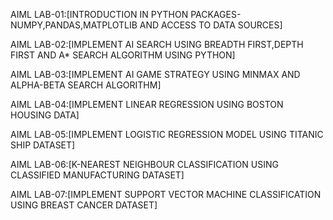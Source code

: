 AIML LAB-01:[INTRODUCTION IN PYTHON PACKAGES-NUMPY,PANDAS,MATPLOTLIB AND ACCESS TO DATA SOURCES]

AIML LAB-02:[IMPLEMENT AI SEARCH USING BREADTH FIRST,DEPTH FIRST AND A* SEARCH ALGORITHM USING PYTHON]

AIML LAB-03:[IMPLEMENT AI GAME STRATEGY USING MINMAX AND ALPHA-BETA SEARCH ALGORITHM]

AIML LAB-04:[IMPLEMENT LINEAR REGRESSION USING BOSTON HOUSING DATA]

AIML LAB-05:[IMPLEMENT LOGISTIC REGRESSION MODEL USING TITANIC SHIP DATASET]

AIML LAB-06:[K-NEAREST NEIGHBOUR CLASSIFICATION USING CLASSIFIED MANUFACTURING DATASET]

AIML LAB-07:[IMPLEMENT SUPPORT VECTOR MACHINE CLASSIFICATION USING BREAST CANCER DATASET]
